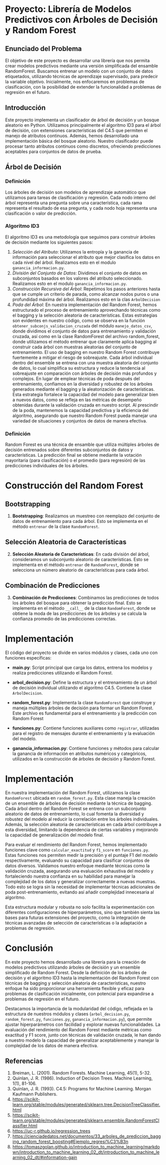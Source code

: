 # Proyecto: Librería de Modelos Predictivos con Árboles de Decisión y Random Forest

## Enunciado del Problema

El objetivo de este proyecto es desarrollar una librería que nos permita crear modelos predictivos mediante una versión simplificada del ensamble RandomForest. Buscamos entrenar un modelo con un conjunto de datos etiquetados, utilizando técnicas de aprendizaje supervisado, para predecir la variable objetivo. Inicialmente, nos enfocaremos en problemas de clasificación, con la posibilidad de extender la funcionalidad a problemas de regresión en el futuro.

## Introducción

Este proyecto implementa un clasificador de árbol de decisión y un bosque aleatorio en Python. Utilizamos principalmente el algoritmo ID3 para el árbol de decisión, con extensiones características del C4.5 que permiten el manejo de atributos continuos. Además, hemos desarrollado una implementación básica del bosque aleatorio. Nuestro clasificador puede procesar tanto atributos continuos como discretos, ofreciendo predicciones aceptables para conjuntos de datos de prueba.

## Árbol de Decisión

### Definición

Los árboles de decisión son modelos de aprendizaje automático que utilizamos para tareas de clasificación y regresión. Cada nodo interno del árbol representa una pregunta sobre una característica, cada rama representa el resultado de esa pregunta, y cada nodo hoja representa una clasificación o valor de predicción.

### Algoritmo ID3

El algoritmo ID3 es una metodología que seguimos para construir árboles de decisión mediante los siguientes pasos:

1. *Selección del Atributo*: Utilizamos la entropía y la ganancia de información para seleccionar el atributo que mejor clasifica los datos en cada nivel del árbol. Realizamos esto en el modulo `ganancia_informacion.py`.
2. *División del Conjunto de Datos*: Dividimos el conjunto de datos en subconjuntos basados en los valores del atributo seleccionado. Realizamos esto en el modulo `ganancia_informacion.py`.
3. *Construcción Recursiva del Árbol*: Repetimos los pasos anteriores hasta que se cumple un criterio de parada, como alcanzar nodos puros o una profundidad máxima del árbol. Realizamos esto en la clas `ArbolDecision`
4. *Poda del Árbol*: En nuestra implementación del Random Forest, hemos estructurado el proceso de entrenamiento aprovechando técnicas como el bagging y la selección aleatoria de características. Estas estrategias son evidentes en nuestro código, como se observa en la función `obtener_subconjs_validacion_cruzada` del módulo `manejo_datos_csv`, donde dividimos el conjunto de datos para entrenamiento y validación cruzada, así como en la clase RandomForest del archivo random_forest, donde utilizamos el método entrenar que claramente aplica bagging al construir cada árbol con muestras aleatorias del conjunto de entrenamiento. El uso de bagging en nuestro Random Forest contribuye fuertemente a mitigar el riesgo de sobreajuste. Cada árbol individual dentro del ensemble se entrena con una muestra aleatoria del conjunto de datos, lo cual simplifica su estructura y reduce la tendencia al sobreajuste en comparación con árboles de decisión más profundos y complejos. En lugar de emplear técnicas de poda después del entrenamiento, confiamos en la diversidad y robustez de los árboles generados mediante el bagging y la aleatorización de características. Esta estrategia fortalece la capacidad del modelo para generalizar bien a nuevos datos, como se refleja en las métricas de desempeño obtenidas durante la validación cruzada en nuestro script. Al prescindir de la poda, mantenemos la capacidad predictiva y la eficiencia del algoritmo, asegurando que nuestro Random Forest pueda manejar una variedad de situaciones y conjuntos de datos de manera efectiva.

### Definición

Random Forest es una técnica de ensamble que utiliza múltiples árboles de decisión entrenados sobre diferentes subconjuntos de datos y características. La predicción final se obtiene mediante la votación mayoritaria (para clasificación) o el promedio (para regresión) de las predicciones individuales de los árboles.

# Construcción del Random Forest

## Bootstrapping
1. **Bootstrapping**: Realizamos un muestreo con reemplazo del conjunto de datos de entrenamiento para cada árbol. Esto se implementa en el método `entrenar` de la clase `RandomForest`.

## Selección Aleatoria de Características
2. **Selección Aleatoria de Características**: En cada división del árbol, consideramos un subconjunto aleatorio de características. Esto se implementa en el método `entrenar` de `RandomForest`, donde se selecciona un número aleatorio de características para cada árbol.

## Combinación de Predicciones
3. **Combinación de Predicciones**: Combinamos las predicciones de todos los árboles del bosque para obtener la predicción final. Esto se implementa en el método `__call__` de la clase `RandomForest`, donde se obtiene la moda de las predicciones de los árboles y se calcula la confianza promedio de las predicciones correctas.

# Implementación

El código del proyecto se divide en varios módulos y clases, cada uno con funciones específicas:

- **main.py**: Script principal que carga los datos, entrena los modelos y realiza predicciones utilizando el Random Forest.
  
- **arbol_decision.py**: Define la estructura y el entrenamiento de un árbol de decisión individual utilizando el algoritmo C4.5. Contiene la clase `ArbolDecision`.

- **random_forest.py**: Implementa la clase `RandomForest` que construye y maneja múltiples árboles de decisión para formar un Random Forest. Este archivo es fundamental para el entrenamiento y la predicción con Random Forest

- **funciones.py**: Contiene funciones auxiliares como `registrar`, utilizadas para el registro de mensajes durante el entrenamiento y la evaluación del modelo.

- **ganancia_informacion.py**: Contiene funciones y métodos para calcular la ganancia de información en atributos numéricos y categóricos, utilizados en la construcción de árboles de decisión y Random Forest.


# Implementación

En nuestra implementación del Random Forest, utilizamos la clase `RandomForest` ubicada en `random_forest.py`. Esta clase maneja la creación de un ensemble de árboles de decisión mediante la técnica de bagging. Cada árbol dentro del Random Forest se entrena con un subconjunto aleatorio de datos de entrenamiento, lo cual fomenta la diversidad y robustez del modelo al reducir la correlación entre los árboles individuales. Además, la selección aleatoria de características en cada árbol contribuye a esta diversidad, limitando la dependencia de ciertas variables y mejorando la capacidad de generalización del modelo final.

Para evaluar el rendimiento del Random Forest, hemos implementado funciones clave como `calcular_exactitud` y `f1_score` en `funciones.py`. Estas funciones nos permiten medir la precisión y el puntaje F1 del modelo respectivamente, evaluando su capacidad para clasificar conjuntos de datos diversos. Validamos nuestro enfoque mediante técnicas como la validación cruzada, asegurando una evaluación exhaustiva del modelo y fortaleciendo nuestra confianza en su habilidad para manejar la complejidad de los datos y generalizar correctamente a nuevas muestras. Todo esto se logra sin la necesidad de implementar técnicas adicionales de poda post-entrenamiento, evitando así añadir complejidad innecesaria al algoritmo.

Esta estructura modular y robusta no solo facilita la experimentación con diferentes configuraciones de hiperparámetros, sino que también sienta las bases para futuras extensiones del proyecto, como la integración de técnicas avanzadas de selección de características o la adaptación a problemas de regresión.

# Conclusión

En este proyecto hemos desarrollado una librería para la creación de modelos predictivos utilizando árboles de decisión y un ensemble simplificado de Random Forest. Desde la definición de los árboles de decisión y el algoritmo ID3 hasta la implementación del Random Forest con técnicas de bagging y selección aleatoria de características, nuestro enfoque ha sido proporcionar una herramienta flexible y eficaz para problemas de clasificación inicialmente, con potencial para expandirse a problemas de regresión en el futuro.

Destacamos la importancia de la modularidad del código, reflejada en la estructura de nuestros módulos y clases (`arbol_decision.py`, `random_forest.py`, `funciones.py`, `ganancia_informacion.py`), que permite ajustar hiperparámetros con facilidad y explorar nuevas funcionalidades. La evaluación del rendimiento del Random Forest mediante métricas como exactitud y F1 score, junto con técnicas de validación cruzada, le han dando a nuestro modelo la capacidad de generalizar aceptablemente y manejar la complejidad de los datos de manera efectiva.


## Referencias

1. Breiman, L. (2001). Random Forests. Machine Learning, 45(1), 5-32.
2. Quinlan, J. R. (1986). Induction of Decision Trees. Machine Learning, 1(1), 81-106.
3. Quinlan, J. R. (1993). C4.5: Programs for Machine Learning. Morgan Kaufmann Publishers.
4. https://scikit-learn.org/stable/modules/generated/sklearn.tree.DecisionTreeClassifier.html
5. https://scikit-learn.org/stable/modules/generated/sklearn.ensemble.RandomForestClassifier.html
6. https://uc-r.github.io/regression_trees
7. https://cienciadedatos.net/documentos/33_arboles_de_prediccion_bagging_random_forest_boosting#Ejemplo_regresi%C3%B3n
8. https://tomaszgolan.github.io/introduction_to_machine_learning/markdown/introduction_to_machine_learning_02_dt/introduction_to_machine_learning_02_dt/#information-gain
